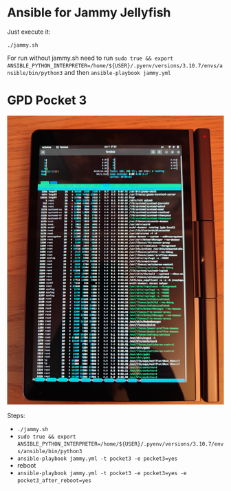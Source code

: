 # Ansible for Jammy Jellyfish

Just execute it:
```
./jammy.sh
```

For run without jammy.sh need to run `sudo true && export ANSIBLE_PYTHON_INTERPRETER=/home/${USER}/.pyenv/versions/3.10.7/envs/ansible/bin/python3` and then `ansible-playbook jammy.yml`

# GPD Pocket 3

![gpd_pocket3](./images/gpd_pocket3.jpg)

Steps:
 * `./jammy.sh`
 * `sudo true && export ANSIBLE_PYTHON_INTERPRETER=/home/${USER}/.pyenv/versions/3.10.7/envs/ansible/bin/python3`
 * `ansible-playbook jammy.yml -t pocket3 -e pocket3=yes`
 * reboot
 * `ansible-playbook jammy.yml -t pocket3 -e pocket3=yes -e pocket3_after_reboot=yes`
